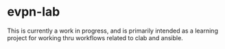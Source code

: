 # evpn-lab

This is currently a work in progress, and is primarily intended as a learning project for working thru workflows related to clab and ansible.
